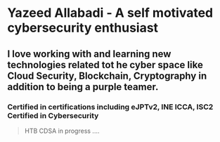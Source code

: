 # Yazeed Allabadi - A self motivated cybersecurity enthusiast
## I love working with and learning new technologies related tot he cyber space like Cloud Security, Blockchain, Cryptography in addition to being a purple teamer.
### Certified in certifications including eJPTv2, INE ICCA, ISC2 Certified in Cybersecurity
> HTB CDSA in progress ....


<!---
yazeedallabadi24/yazeedallabadi24 is a ✨ special ✨ repository because its `README.md` (this file) appears on your GitHub profile.
You can click the Preview link to take a look at your changes.
--->
